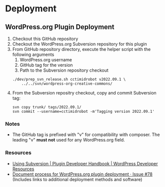 # Deployment


## WordPress.org Plugin Deployment

1. Checkout this GitHub repository
1. Checkout the WordPress.org Subversion repository for this plugin
3. From GitHub repository directory, execute the helper script with the
   following arguments
   1. WordPress.org username
   2. GitHub tag for the version
   3. Path to the Subversion repository checkout
    ```
    ./dev/prep_svn_release.sh cctimidrobot v2022.09.1 \
        ../../svn/wordpress-org-creative-commons/
    ```
4. From the Subversion repositry checkout, copy and commit Subversion tag:
    ```
    svn copy trunk/ tags/2022.09.1/
    svn commit --username=cctimidrobot -m'Tagging version 2022.09.1'
    ```

### Notes

- The GitHub tag is prefixed with "v" for compatibility with composer. The
  leading "v" **must not** used for any WordPress.org field.


### Resources

- [Using Subversion | Plugin Developer Handbook | WordPress Developer
  Resources][wordpress-svn]
- [Document process for WordPress.org plugin deployment · Issue #78][issue78]
  (Includes links to additional deployment methods and software)

[wordpress-svn]: https://developer.wordpress.org/plugins/wordpress-org/how-to-use-subversion/
[issue78]: https://github.com/cc-archive/wp-plugin-creativecommons/issues/78
